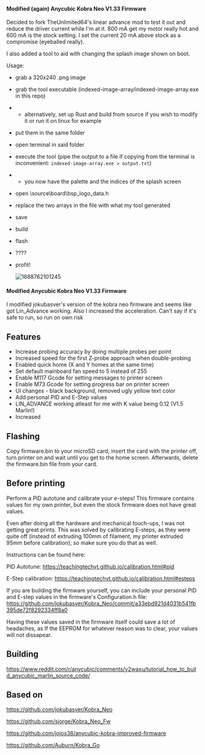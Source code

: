 #### Modified (again) Anycubic Kobra Neo V1.33 Firmware

Decided to fork TheUnlimited64's linear advance mod to test it out and reduce the driver current while I'm at it. 800 mA get my motor really hot and 600 mA is the stock setting. I set the current 20 mA above stock as a compromise (eyeballed really).

I also added a tool to aid with changing the splash image shown on boot.

Usage:

- grab a 320x240 .png image
- grab the tool executable (indexed-image-array/indexed-image-array.exe in this repo)
- - alternatively, set up Rust and build from source if you wish to modify it or run it on linux for example
- put them in the same folder
- open terminal in said folder
- execute the tool (pipe the output to a file if copying from the terminal is inconvenient: `indexed-image-array.exe > output.txt`)
- - you now have the palette and the indices of the splash screen
- open \source\board\bsp_logo_data.h
- replace the two arrays in the file with what my tool generated
- save
- build
- flash
- ????
- profit!

  ![1688762101245](https://github.com/jiftoo/imgopt/assets/39745401/33f2c98d-fddb-42ac-b101-6fb2e378f85e)

#### Modified Anycubic Kobra Neo V1.33 Firmware

I modified jokubasver's version of the kobra neo firmware and seems like got Lin_Advance working. Also I increased the acceleration. Can't say if it's safe to run, so run on own risk

## Features

- Increase probing accuracy by doing multiple probes per point
- Increased speed for the first Z-probe approach when double-probing
- Enabled quick home (X and Y homes at the same time)
- Set default mainboard fan speed to 5 instead of 255
- Enable M117 Gcode for setting messages to printer screen
- Enable M73 Gcode for setting progress bar on printer screen
- UI changes - black background, removed ugly yellow text color
- Add personal PID and E-Step values
- LIN_ADVANCE working atleast for me with K value being 0.12 (V1.5 Marlin!)
- Increased

## Flashing

Copy firmware.bin to your microSD card, insert the card with the printer off, turn printer on and wait until you get to the home screen. Afterwards, delete the firmware.bin file from your card.

## Before printing

Perform a PID autotune and calibrate your e-steps! This firmware contains values for my own printer, but even the stock firmware does not have great values.

Even after doing all the hardware and mechanical touch-ups, I was not getting great prints. This was solved by calibrating E-steps, as they were quite off (instead of extruding 100mm of filament, my printer extruded 95mm before calibration), so make sure you do that as well.

Instructions can be found here:

PID Autotune: https://teachingtechyt.github.io/calibration.html#pid

E-Step calibration: https://teachingtechyt.github.io/calibration.html#esteps

If you are building the firmware yourself, you can include your personal PID and E-step values in the firmware's Configuration.h file: https://github.com/jokubasver/Kobra_Neo/commit/a33ebd921d4031b541fb395de72f8292334ff8a0

Having these values saved in the firmware itself could save a lot of headaches, as If the EEPROM for whatever reason was to clear, your values will not dissapear.

## Building

https://www.reddit.com/r/anycubic/comments/y2waxu/tutorial_how_to_build_anycubic_marlin_source_code/

## Based on

https://github.com/jokubasver/Kobra_Neo

https://github.com/sjorge/Kobra_Neo_Fw

https://github.com/jojos38/anycubic-kobra-improved-firmware

https://github.com/Auburn/Kobra_Go
